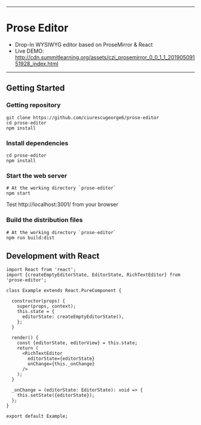 
---

# Prose Editor

+ Drop-In WYSIWYG editor based on ProseMirror & React
+ Live DEMO: http://cdn.summitlearning.org/assets/czi_prosemirror_0_0_1_1_20190509151928_index.html

---

## Getting Started

### Getting repository

```
git clone https://github.com/ciurescugeorge6/prose-editor
cd prose-editor
npm install
```


### Install dependencies
```
cd prose-editor
npm install
```

### Start the web server

```
# At the working directory `prose-editor`
npm start
```
Test http://localhost:3001/ from your browser

### Build the distribution files

```
# At the working directory `prose-editor`
npm run build:dist
```

## Development with React

```
import React from 'react';
import {createEmptyEditorState, EditorState, RichTextEditor} from 'prose-editor';

class Example extends React.PureComponent {

  constructor(props) {
    super(props, context);
    this.state = {
      editorState: createEmptyEditorState(),
    };
  }

  render() {
    const {editorState, editorView} = this.state;
    return (
      <RichTextEditor
        editorState={editorState}
        onChange={this._onChange}
      />
    );
  }

  _onChange = (editorState: EditorState): void => {
    this.setState({editorState});
  };
}

export default Example;
```



